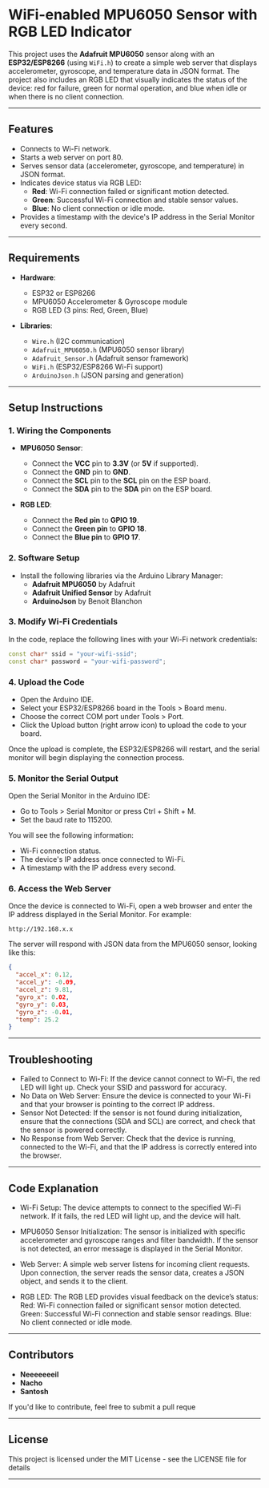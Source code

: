 # WiFi-enabled MPU6050 Sensor with RGB LED Indicator

This project uses the **Adafruit MPU6050** sensor along with an **ESP32/ESP8266** (using `WiFi.h`) to create a simple web server that displays accelerometer, gyroscope, and temperature data in JSON format. The project also includes an RGB LED that visually indicates the status of the device: red for failure, green for normal operation, and blue when idle or when there is no client connection.

---

## Features

- Connects to Wi-Fi network.
- Starts a web server on port 80.
- Serves sensor data (accelerometer, gyroscope, and temperature) in JSON format.
- Indicates device status via RGB LED:
  - **Red**: Wi-Fi connection failed or significant motion detected.
  - **Green**: Successful Wi-Fi connection and stable sensor values.
  - **Blue**: No client connection or idle mode.
- Provides a timestamp with the device's IP address in the Serial Monitor every second.

---

## Requirements

- **Hardware**:
  - ESP32 or ESP8266
  - MPU6050 Accelerometer & Gyroscope module
  - RGB LED (3 pins: Red, Green, Blue)

- **Libraries**:
  - `Wire.h` (I2C communication)
  - `Adafruit_MPU6050.h` (MPU6050 sensor library)
  - `Adafruit_Sensor.h` (Adafruit sensor framework)
  - `WiFi.h` (ESP32/ESP8266 Wi-Fi support)
  - `ArduinoJson.h` (JSON parsing and generation)

---

## Setup Instructions

### 1. Wiring the Components

- **MPU6050 Sensor**:
  - Connect the **VCC** pin to **3.3V** (or **5V** if supported).
  - Connect the **GND** pin to **GND**.
  - Connect the **SCL** pin to the **SCL** pin on the ESP board.
  - Connect the **SDA** pin to the **SDA** pin on the ESP board.

- **RGB LED**:
  - Connect the **Red pin** to **GPIO 19**.
  - Connect the **Green pin** to **GPIO 18**.
  - Connect the **Blue pin** to **GPIO 17**.

### 2. Software Setup

- Install the following libraries via the Arduino Library Manager:
  - **Adafruit MPU6050** by Adafruit
  - **Adafruit Unified Sensor** by Adafruit
  - **ArduinoJson** by Benoit Blanchon

### 3. Modify Wi-Fi Credentials

In the code, replace the following lines with your Wi-Fi network credentials:

```cpp
const char* ssid = "your-wifi-ssid";
const char* password = "your-wifi-password";
```

### 4. Upload the Code

  - Open the Arduino IDE.
  - Select your ESP32/ESP8266 board in the Tools > Board menu.
  - Choose the correct COM port under Tools > Port.
  - Click the Upload button (right arrow icon) to upload the code to your board.

Once the upload is complete, the ESP32/ESP8266 will restart, and the serial monitor will begin displaying the connection process.

### 5. Monitor the Serial Output

Open the Serial Monitor in the Arduino IDE:

  - Go to Tools > Serial Monitor or press Ctrl + Shift + M.
  - Set the baud rate to 115200.

You will see the following information:

  - Wi-Fi connection status.
  - The device's IP address once connected to Wi-Fi.
  - A timestamp with the IP address every second.

### 6. Access the Web Server

Once the device is connected to Wi-Fi, open a web browser and enter the IP address displayed in the Serial Monitor. For example:

```
http://192.168.x.x
```

The server will respond with JSON data from the MPU6050 sensor, looking like this:

```json
{
  "accel_x": 0.12,
  "accel_y": -0.09,
  "accel_z": 9.81,
  "gyro_x": 0.02,
  "gyro_y": 0.03,
  "gyro_z": -0.01,
  "temp": 25.2
}
```
---

## Troubleshooting

  - Failed to Connect to Wi-Fi: If the device cannot connect to Wi-Fi, the red LED will light up. Check your SSID and password for accuracy.
  - No Data on Web Server: Ensure the device is connected to your Wi-Fi and that your browser is pointing to the correct IP address.
  - Sensor Not Detected: If the sensor is not found during initialization, ensure that the connections (SDA and SCL) are correct, and check that the sensor is powered correctly.
  - No Response from Web Server: Check that the device is running, connected to the Wi-Fi, and that the IP address is correctly entered into the browser.

---

## Code Explanation

  - Wi-Fi Setup: The device attempts to connect to the specified Wi-Fi network. If it fails, the red LED will light up, and the device will halt.

  - MPU6050 Sensor Initialization: The sensor is initialized with specific accelerometer and gyroscope ranges and filter bandwidth. If the sensor is not detected, an error message is displayed in the Serial Monitor.

  - Web Server: A simple web server listens for incoming client requests. Upon connection, the server reads the sensor data, creates a JSON object, and sends it to the client.

  - RGB LED: The RGB LED provides visual feedback on the device’s status:
        Red: Wi-Fi connection failed or significant sensor motion detected.
        Green: Successful Wi-Fi connection and stable sensor readings.
        Blue: No client connected or idle mode.

---

## Contributors

- **Neeeeeeeil**
- **Nacho**
- **Santosh**

If you'd like to contribute, feel free to submit a pull reque

---

## License

This project is licensed under the MIT License - see the LICENSE file for details

---
